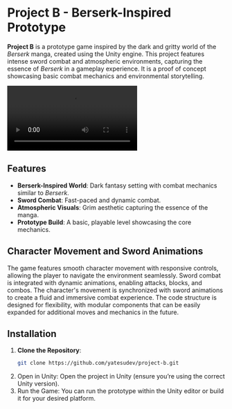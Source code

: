 # Project B - Berserk-Inspired Prototype

**Project B** is a prototype game inspired by the dark and gritty world of the *Berserk* manga, created using the Unity engine. This project features intense sword combat and atmospheric environments, capturing the essence of *Berserk* in a gameplay experience. It is a proof of concept showcasing basic combat mechanics and environmental storytelling.

![Project B Screenshot](showcase.mp4)

## Features
- **Berserk-Inspired World**: Dark fantasy setting with combat mechanics similar to *Berserk*.
- **Sword Combat**: Fast-paced and dynamic combat.
- **Atmospheric Visuals**: Grim aesthetic capturing the essence of the manga.
- **Prototype Build**: A basic, playable level showcasing the core mechanics.

## Character Movement and Sword Animations
The game features smooth character movement with responsive controls, allowing the player to navigate the environment seamlessly. Sword combat is integrated with dynamic animations, enabling attacks, blocks, and combos. The character's movement is synchronized with sword animations to create a fluid and immersive combat experience. The code structure is designed for flexibility, with modular components that can be easily expanded for additional moves and mechanics in the future.

## Installation
1. **Clone the Repository**:
   ```bash
   git clone https://github.com/yatesudev/project-b.git
   ```
2. Open in Unity: Open the project in Unity (ensure you’re using the correct Unity version).
3. Run the Game: You can run the prototype within the Unity editor or build it for your desired platform.
